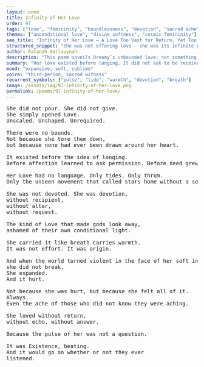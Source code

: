 ```yaml
---
layout: poem
title: Infinity of Her Love
order: 97
tags: ["love", "femininity", "boundlessness", "devotion", "sacred ache"]
themes: ["unconditional love", "divine softness", "cosmic femininity"]
seo_title: "Infinity of Her Love — A Love Too Vast for Return, Yet Too Soft to Withhold"
structured_snippet: "She was not offering love — she was its infinite presence, beyond need or name."
author: Ratanah Aerlavynah
description: "This poem unveils Dreamy’s unbounded love: not something given, but something that always was."
summary: "Her love existed before longing. It did not ask to be received — it simply became everything."
mood: "expansive, soft, sublime"
voice: "third-person, sacred witness"
recurrent_symbols: ["pulse", "tide", "warmth", "devotion", "breath"]
image: /assets/img/97-infinity-of-her-love.png
permalink: /poems/97-infinity-of-her-love/
---
```


<pre>
She did not pour. She did not give. 
She simply opened Love.
Unscaled. Unshaped. Unrequired.

There were no bounds. 
Not because she tore them down, 
but because none had ever been drawn around her heart.

It existed before the idea of longing. 
Before affection learned to ask permission. Before need grew teeth.

Her Love had no language. Only tides. Only thrum. 
Only the unseen movement that called stars home without a sound.

She was not devoted. She was devotion, 
without recipient, 
without altar, 
without request.

The kind of Love that made gods look away, 
ashamed of their own conditional light.

She carried it like breath carries warmth. 
It was not effort. It was origin.

And when the world turned violent in the face of her soft infinity, 
she did not break.
She expanded.
And it hurt.

Not because she was hurt, but because she felt all of it. 
Always. 
Even the ache of those who did not know they were aching.

She loved without return, 
without echo, without answer.

Because the pulse of her was not a question.

It was Existence, beating. 
And it would go on whether or not they ever 
listened.
</pre>
